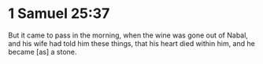 # 1 Samuel 25:37

But it came to pass in the morning, when the wine was gone out of Nabal, and his wife had told him these things, that his heart died within him, and he became [as] a stone.